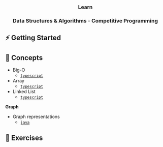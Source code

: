 <h3 align="center">Learn</h3>

<h3 align="center">Data Structures & Algorithms - Competitive Programming</h3>

## ⚡ Getting Started

## 📙 Concepts

* Big-O
  * [`typescript`](concepts/typescript/big-o.md)
* Array
  * [`typescript`](concepts/typescript/array.md)
* Linked List
  * [`typescript`](concepts/typescript/linked-list.md)

**Graph**

* Graph representations
  * [`java`](concepts/java/graph.md)

## 💪 Exercises
